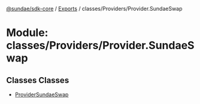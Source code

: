 [@sundae/sdk-core](../README.md) / [Exports](../modules.md) / classes/Providers/Provider.SundaeSwap

# Module: classes/Providers/Provider.SundaeSwap

## Classes Classes

- [ProviderSundaeSwap](../classes/classes_Providers_Provider_SundaeSwap.ProviderSundaeSwap.md)
